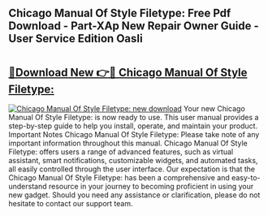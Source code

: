 ## Chicago Manual Of Style Filetype: Free Pdf Download - Part-XAp New Repair Owner Guide - User Service Edition OasIi

# <h2><a href="http://cf24208.oget.top/?id=Chicago+Manual+Of+Style+Filetype%3a">🔗Download New 👉🔴 Chicago Manual Of Style Filetype:</a></h2>

[![Chicago Manual Of Style Filetype: new download](https://i.imgur.com/5g1atiW.png)](http://cf24208.oget.top/?id=Chicago+Manual+Of+Style+Filetype%3a)
Your new Chicago Manual Of Style Filetype: is now ready to use. This user manual provides a step-by-step guide to help you install, operate, and maintain your product. Important Notes Chicago Manual Of Style Filetype: Please take note of any important information throughout this manual. Chicago Manual Of Style Filetype: offers users a range of advanced features, such as virtual assistant, smart notifications, customizable widgets, and automated tasks, all easily controlled through the user interface. Our expectation is that the Chicago Manual Of Style Filetype: has been a comprehensive and easy-to-understand resource in your journey to becoming proficient in using your new gadget. Should you need any assistance or clarification, please do not hesitate to contact our support team.
